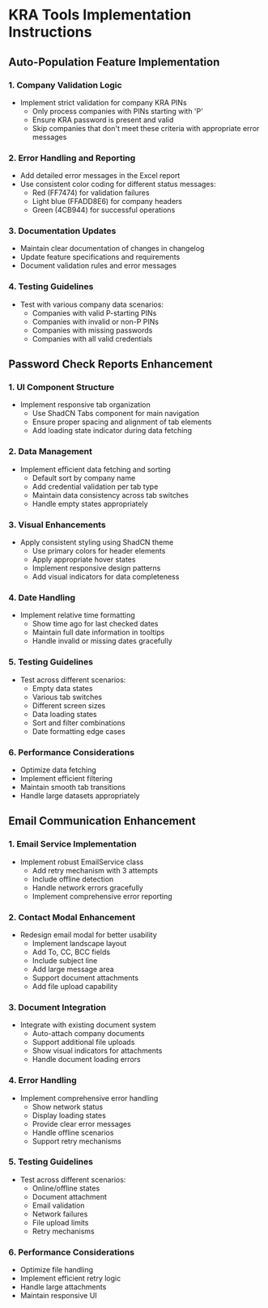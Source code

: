 # KRA Tools Implementation Instructions

## Auto-Population Feature Implementation

### 1. Company Validation Logic
- Implement strict validation for company KRA PINs
  - Only process companies with PINs starting with 'P'
  - Ensure KRA password is present and valid
  - Skip companies that don't meet these criteria with appropriate error messages

### 2. Error Handling and Reporting
- Add detailed error messages in the Excel report
- Use consistent color coding for different status messages:
  - Red (FF7474) for validation failures
  - Light blue (FFADD8E6) for company headers
  - Green (4CB944) for successful operations

### 3. Documentation Updates
- Maintain clear documentation of changes in changelog
- Update feature specifications and requirements
- Document validation rules and error messages

### 4. Testing Guidelines
- Test with various company data scenarios:
  - Companies with valid P-starting PINs
  - Companies with invalid or non-P PINs
  - Companies with missing passwords
  - Companies with all valid credentials

## Password Check Reports Enhancement

### 1. UI Component Structure
- Implement responsive tab organization
  - Use ShadCN Tabs component for main navigation
  - Ensure proper spacing and alignment of tab elements
  - Add loading state indicator during data fetching

### 2. Data Management
- Implement efficient data fetching and sorting
  - Default sort by company name
  - Add credential validation per tab type
  - Maintain data consistency across tab switches
  - Handle empty states appropriately

### 3. Visual Enhancements
- Apply consistent styling using ShadCN theme
  - Use primary colors for header elements
  - Apply appropriate hover states
  - Implement responsive design patterns
  - Add visual indicators for data completeness

### 4. Date Handling
- Implement relative time formatting
  - Show time ago for last checked dates
  - Maintain full date information in tooltips
  - Handle invalid or missing dates gracefully

### 5. Testing Guidelines
- Test across different scenarios:
  - Empty data states
  - Various tab switches
  - Different screen sizes
  - Data loading states
  - Sort and filter combinations
  - Date formatting edge cases

### 6. Performance Considerations
- Optimize data fetching
- Implement efficient filtering
- Maintain smooth tab transitions
- Handle large datasets appropriately

## Email Communication Enhancement

### 1. Email Service Implementation
- Implement robust EmailService class
  - Add retry mechanism with 3 attempts
  - Include offline detection
  - Handle network errors gracefully
  - Implement comprehensive error reporting

### 2. Contact Modal Enhancement
- Redesign email modal for better usability
  - Implement landscape layout
  - Add To, CC, BCC fields
  - Include subject line
  - Add large message area
  - Support document attachments
  - Add file upload capability

### 3. Document Integration
- Integrate with existing document system
  - Auto-attach company documents
  - Support additional file uploads
  - Show visual indicators for attachments
  - Handle document loading errors

### 4. Error Handling
- Implement comprehensive error handling
  - Show network status
  - Display loading states
  - Provide clear error messages
  - Handle offline scenarios
  - Support retry mechanisms

### 5. Testing Guidelines
- Test across different scenarios:
  - Online/offline states
  - Document attachment
  - Email validation
  - Network failures
  - File upload limits
  - Retry mechanisms

### 6. Performance Considerations
- Optimize file handling
- Implement efficient retry logic
- Handle large attachments
- Maintain responsive UI
